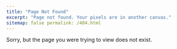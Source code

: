 ```yaml
---
title: "Page Not Found"
excerpt: "Page not found. Your pixels are in another canvas."
sitemap: false permalink: /404.html
---
```


Sorry, but the page you were trying to view does not exist.
